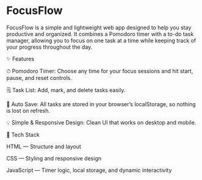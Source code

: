 # FocusFlow

FocusFlow is a simple and lightweight web app designed to help you stay productive and organized.
It combines a Pomodoro timer with a to-do task manager, allowing you to focus on one task at a time while keeping track of your progress throughout the day.

✨ Features

⏱ Pomodoro Timer: Choose any time for your focus sessions and hit start, pause, and reset controls.

🗒 Task List: Add, mark, and delete tasks easily.

💾 Auto Save: All tasks are stored in your browser’s localStorage, so nothing is lost on refresh.

💡 Simple & Responsive Design: Clean UI that works on desktop and mobile.

🧩 Tech Stack

HTML — Structure and layout

CSS — Styling and responsive design

JavaScript — Timer logic, local storage, and dynamic interactivity
